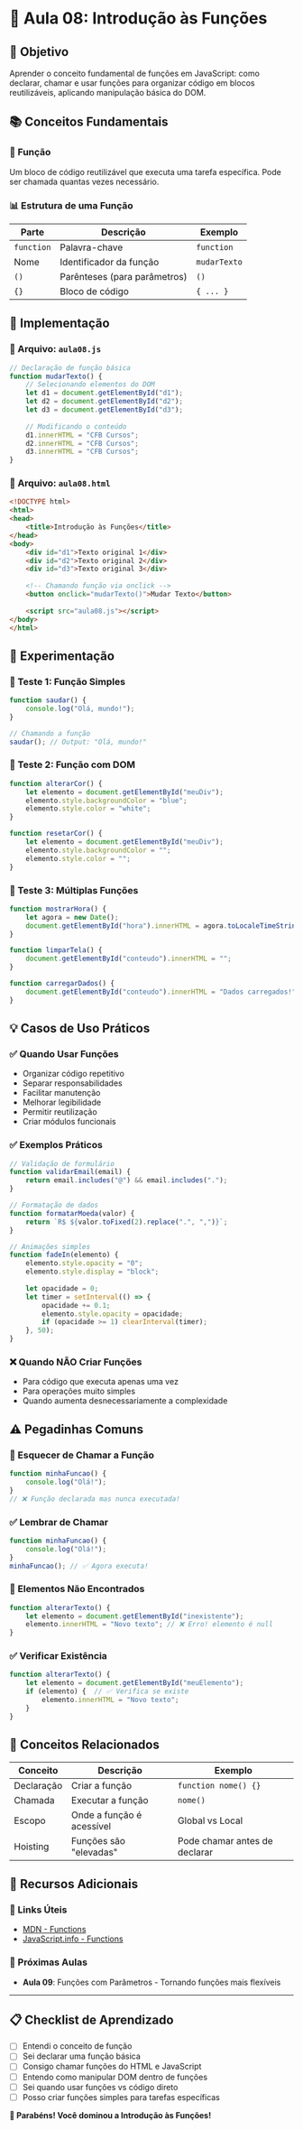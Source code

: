# 🌟 Aula 08: Introdução às Funções

## 🎯 Objetivo
Aprender o conceito fundamental de funções em JavaScript: como declarar, chamar e usar funções para organizar código em blocos reutilizáveis, aplicando manipulação básica do DOM.

## 📚 Conceitos Fundamentais

### 🔧 Função
Um bloco de código reutilizável que executa uma tarefa específica. Pode ser chamada quantas vezes necessário.

### 📊 Estrutura de uma Função
| Parte | Descrição | Exemplo |
|-------|-----------|---------|
| `function` | Palavra-chave | `function` |
| Nome | Identificador da função | `mudarTexto` |
| `()` | Parênteses (para parâmetros) | `()` |
| `{}` | Bloco de código | `{ ... }` |

## 🚀 Implementação

### 📝 Arquivo: `aula08.js`
```javascript
// Declaração de função básica
function mudarTexto() {
    // Selecionando elementos do DOM
    let d1 = document.getElementById("d1");
    let d2 = document.getElementById("d2");  
    let d3 = document.getElementById("d3");
    
    // Modificando o conteúdo
    d1.innerHTML = "CFB Cursos";
    d2.innerHTML = "CFB Cursos";
    d3.innerHTML = "CFB Cursos";
}
```

### 🎨 Arquivo: `aula08.html`
```html
<!DOCTYPE html>
<html>
<head>
    <title>Introdução às Funções</title>
</head>
<body>
    <div id="d1">Texto original 1</div>
    <div id="d2">Texto original 2</div>
    <div id="d3">Texto original 3</div>
    
    <!-- Chamando função via onclick -->
    <button onclick="mudarTexto()">Mudar Texto</button>
    
    <script src="aula08.js"></script>
</body>
</html>
```

## 🧪 Experimentação

### 🔬 Teste 1: Função Simples
```javascript
function saudar() {
    console.log("Olá, mundo!");
}

// Chamando a função
saudar(); // Output: "Olá, mundo!"
```

### 🔬 Teste 2: Função com DOM
```javascript
function alterarCor() {
    let elemento = document.getElementById("meuDiv");
    elemento.style.backgroundColor = "blue";
    elemento.style.color = "white";
}

function resetarCor() {
    let elemento = document.getElementById("meuDiv");
    elemento.style.backgroundColor = "";
    elemento.style.color = "";
}
```

### 🔬 Teste 3: Múltiplas Funções
```javascript
function mostrarHora() {
    let agora = new Date();
    document.getElementById("hora").innerHTML = agora.toLocaleTimeString();
}

function limparTela() {
    document.getElementById("conteudo").innerHTML = "";
}

function carregarDados() {
    document.getElementById("conteudo").innerHTML = "Dados carregados!";
}
```

## 💡 Casos de Uso Práticos

### ✅ Quando Usar Funções
- Organizar código repetitivo
- Separar responsabilidades
- Facilitar manutenção
- Melhorar legibilidade
- Permitir reutilização
- Criar módulos funcionais

### ✅ Exemplos Práticos
```javascript
// Validação de formulário
function validarEmail(email) {
    return email.includes("@") && email.includes(".");
}

// Formatação de dados
function formatarMoeda(valor) {
    return `R$ ${valor.toFixed(2).replace(".", ",")}`;
}

// Animações simples
function fadeIn(elemento) {
    elemento.style.opacity = "0";
    elemento.style.display = "block";
    
    let opacidade = 0;
    let timer = setInterval(() => {
        opacidade += 0.1;
        elemento.style.opacity = opacidade;
        if (opacidade >= 1) clearInterval(timer);
    }, 50);
}
```

### ❌ Quando NÃO Criar Funções
- Para código que executa apenas uma vez
- Para operações muito simples
- Quando aumenta desnecessariamente a complexidade

## ⚠️ Pegadinhas Comuns

### 🐛 Esquecer de Chamar a Função
```javascript
function minhaFuncao() {
    console.log("Olá!");
}
// ❌ Função declarada mas nunca executada!
```

### ✅ Lembrar de Chamar
```javascript
function minhaFuncao() {
    console.log("Olá!");
}
minhaFuncao(); // ✅ Agora executa!
```

### 🐛 Elementos Não Encontrados
```javascript
function alterarTexto() {
    let elemento = document.getElementById("inexistente");
    elemento.innerHTML = "Novo texto"; // ❌ Erro! elemento é null
}
```

### ✅ Verificar Existência
```javascript
function alterarTexto() {
    let elemento = document.getElementById("meuElemento");
    if (elemento) {  // ✅ Verifica se existe
        elemento.innerHTML = "Novo texto";
    }
}
```

## 🔧 Conceitos Relacionados

| Conceito | Descrição | Exemplo |
|----------|-----------|---------|
| Declaração | Criar a função | `function nome() {}` |
| Chamada | Executar a função | `nome()` |
| Escopo | Onde a função é acessível | Global vs Local |
| Hoisting | Funções são "elevadas" | Pode chamar antes de declarar |

## 📖 Recursos Adicionais

### 🔗 Links Úteis
- [MDN - Functions](https://developer.mozilla.org/pt-BR/docs/Web/JavaScript/Guide/Functions)
- [JavaScript.info - Functions](https://javascript.info/function-basics)

### 🎯 Próximas Aulas
- **Aula 09**: Funções com Parâmetros - Tornando funções mais flexíveis

---

## 📋 Checklist de Aprendizado

- [ ] Entendi o conceito de função
- [ ] Sei declarar uma função básica
- [ ] Consigo chamar funções do HTML e JavaScript
- [ ] Entendo como manipular DOM dentro de funções
- [ ] Sei quando usar funções vs código direto
- [ ] Posso criar funções simples para tarefas específicas

**🎉 Parabéns! Você dominou a Introdução às Funções!**
